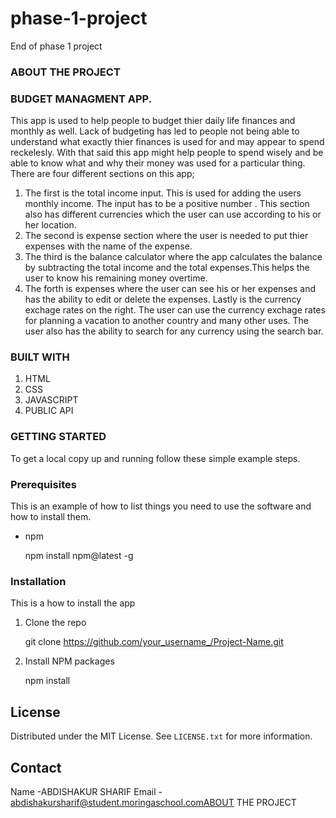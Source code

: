# phase-1-project
End of phase 1 project
### ABOUT THE PROJECT
### BUDGET MANAGMENT APP.
This app is used to help people to budget thier daily life finances and monthly as well. Lack of budgeting has led to people not being able to understand what exactly thier finances is used for and may appear to spend reckelesly. With that said this app might help people to spend wisely and be able to know what and why their money was used for  a particular thing. 
There are four different sections on this app;

1. The first is the total income input. This is used for adding the users monthly  income. The input has to be a positive number . This section also has different currencies which the user can use according to his or her location.
2. The second is expense section where the user is needed to put thier expenses with the name of the expense.
3. The third is the balance calculator where the app calculates the balance by subtracting the total income and the total expenses.This helps the user to know his remaining money overtime.
4. The forth is expenses where the user can see his or her expenses and has the ability to edit or delete the expenses.
Lastly is the currency exchage rates on the right. The user can use the currency exchage rates for planning a vacation to another country and many other uses. The user also has the ability to search for any currency using the search bar.

### BUILT WITH
1. HTML
2. CSS
3. JAVASCRIPT
4. PUBLIC API

### GETTING STARTED
To get a local copy up and running follow these simple example steps.
### Prerequisites

This is an example of how to list things you need to use the software and how to install them.

-   npm
    
    npm install npm@latest -g
    

### Installation


This is a how to install the app

1.  Clone the repo
    
    git clone https://github.com/your_username_/Project-Name.git
    
2.  Install NPM packages
    
    npm install

## License

Distributed under the MIT License. See  `LICENSE.txt`  for more information.
## Contact

Name -ABDISHAKUR SHARIF 
Email - abdishakursharif@student.moringaschool.comABOUT THE PROJECT
